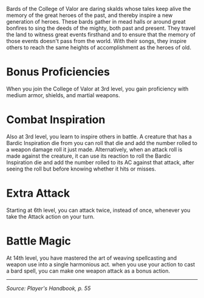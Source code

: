 Bards of the College of Valor are daring skalds whose tales keep alive the memory of the great heroes of the past, and thereby inspire a new generation of heroes. These bards gather in mead halls or around great bonfires to sing the deeds of the mighty, both past and present. They travel the land to witness great events firsthand and to ensure that the memory of those events doesn't pass from the world. With their songs, they inspire others to reach the same heights of accomplishment as the heroes of old.

# Bonus Proficiencies

When you join the College of Valor at 3rd level, you gain proficiency with medium armor, shields, and martial weapons.

# Combat Inspiration

Also at 3rd level, you learn to inspire others in battle. A creature that has a Bardic Inspiration die from you can roll that die and add the number rolled to a weapon damage roll it just made. Alternatively, when an attack roll is made against the creature, it can use its reaction to roll the Bardic Inspiration die and add the number rolled to its AC against that attack, after seeing the roll but before knowing whether it hits or misses.

# Extra Attack

Starting at 6th level, you can attack twice, instead of once, whenever you take the Attack action on your turn.

# Battle Magic

At 14th level, you have mastered the art of weaving spellcasting and weapon use into a single harmonious act. when you use your action to cast a bard spell, you can make one weapon attack as a bonus action.

----

*Source: Player's Handbook, p. 55*